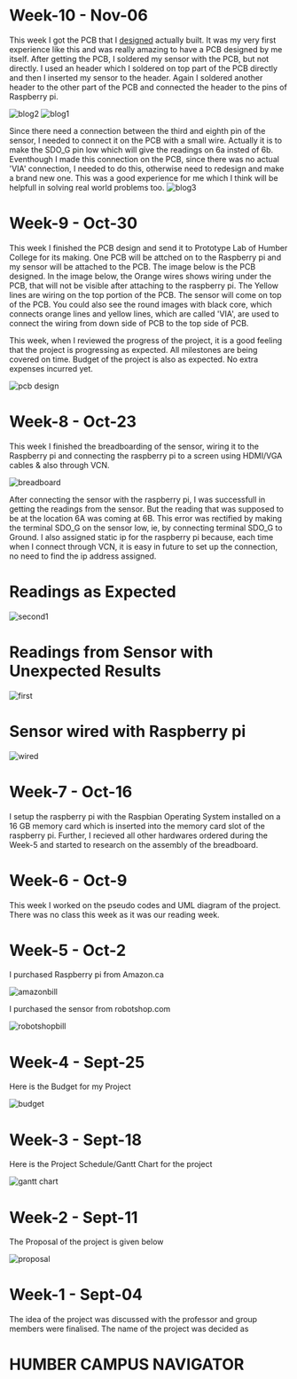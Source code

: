 # Week-10 - Nov-06
 This week I got the PCB that I <a href="https://user-images.githubusercontent.com/43181567/47764834-57740e80-dc9d-11e8-9220-53d7898e6b8d.png">designed</a> actually built. It was my very first experience like this and was really amazing to have a PCB designed by me itself. After getting the PCB, I soldered my sensor with the PCB, but not directly. I used an header which I soldered on top part of the PCB directly and then I inserted my sensor to the header. Again I soldered another header to the other part of the PCB and connected the header to the pins of Raspberry pi.
 
 ![blog2](https://user-images.githubusercontent.com/43181567/48283711-4ceb0f00-e42b-11e8-811c-390f9df38c10.jpeg)
 ![blog1](https://user-images.githubusercontent.com/43181567/48283710-4ceb0f00-e42b-11e8-9058-3f58cf3142cd.jpeg)

 Since there need a connection between the third and eighth pin of the sensor, I needed to connect it on the PCB with a small wire. Actually it is to make the SDO_G pin low which will give the readings on 6a insted of 6b. Eventhough I made this connection on the PCB, since there was no actual 'VIA' connection, I needed to do this, otherwise need to redesign and make a brand new one. This was a good experience for me which I think will be helpfull in solving real world problems too.
 ![blog3](https://user-images.githubusercontent.com/43181567/48283712-4d83a580-e42b-11e8-80e1-8e7a8995e9b7.jpeg)
# Week-9 - Oct-30
 This week I finished the PCB design and send it to Prototype Lab of Humber College for its making. One PCB will be attched on to the Raspberry pi and my sensor will be attached to the PCB. The image below is the PCB designed. In the image below, the Orange wires shows wiring under the PCB, that will not be visible after attaching to the raspberry pi. The Yellow lines are wiring on the top portion of the PCB. The sensor will come on top of the PCB. You could also see the round images with black core, which connects orange lines and yellow lines, which are called 'VIA', are used to connect the wiring from down side of PCB to the top side of PCB.
 
  This week, when I reviewed the progress of the project, it is a good feeling that the project is progressing as expected. All milestones are being covered on time. Budget of the project is also as expected. No extra expenses incurred yet.
  
![pcb design](https://user-images.githubusercontent.com/43181567/47764834-57740e80-dc9d-11e8-9220-53d7898e6b8d.png)

# Week-8 - Oct-23
 This week I finished the breadboarding of the sensor, wiring it to the Raspberry pi and connecting the raspberry pi to a screen using HDMI/VGA cables & also through VCN. 
 
 ![breadboard](https://user-images.githubusercontent.com/43181567/47765308-c0f51c80-dc9f-11e8-91ae-60b8e82cea00.png)
 
 After connecting the sensor with the raspberry pi, I was successfull in getting the readings from the sensor. But the reading that was supposed to be at the location 6A was coming at 6B. This error was rectified by making the terminal SDO_G on the sensor low, ie, by connecting terminal SDO_G to Ground. I also assigned static ip for the raspberry pi because, each time when I connect through VCN, it is easy in future to set up the connection, no need to find the ip address assigned.
 
# Readings as Expected
![second1](https://user-images.githubusercontent.com/43181567/47402636-9988d780-d714-11e8-8801-65fb05d1cb4f.PNG)
# Readings from Sensor with Unexpected Results
![first](https://user-images.githubusercontent.com/43181567/47402425-845f7900-d713-11e8-99f1-5df29760bdd8.png)
# Sensor wired with Raspberry pi
![wired](https://user-images.githubusercontent.com/43181567/47402430-8590a600-d713-11e8-9d7d-0f8aa296ec67.png) 

# Week-7 - Oct-16

I setup the raspberry pi with the Raspbian Operating System installed on a 16 GB memory card which is  inserted into the memory card slot of the raspberry pi. Further, I recieved all other hardwares ordered during the Week-5 and started to research on the assembly of the breadboard.

# Week-6 - Oct-9

This week I worked on the pseudo codes and UML diagram of the project. There was no class this week as it was our reading week.

# Week-5 - Oct-2

I purchased Raspberry pi from Amazon.ca

![amazonbill](https://user-images.githubusercontent.com/43181567/47049698-11329180-d16c-11e8-81d5-18eb4ec82cfb.png)

I purchased the sensor from robotshop.com

![robotshopbill](https://user-images.githubusercontent.com/43181567/47049705-14c61880-d16c-11e8-8cce-6dd2eb901e12.png)

# Week-4 - Sept-25

Here is the Budget for my Project

![budget](https://user-images.githubusercontent.com/43181567/47050517-a9ca1100-d16e-11e8-802e-e4492f145e6d.png)

# Week-3 - Sept-18

Here is the Project Schedule/Gantt Chart for the project

![gantt chart](https://user-images.githubusercontent.com/43181567/47050518-a9ca1100-d16e-11e8-99f8-abb6f7a2d0af.PNG)

# Week-2 - Sept-11

The Proposal of the project is given below

![proposal](https://user-images.githubusercontent.com/43181567/47050519-a9ca1100-d16e-11e8-94a1-91569708e7a5.png)

# Week-1 - Sept-04

The idea of the project was discussed with the professor and group members were finalised. 
The name of the project was decided as 
# HUMBER CAMPUS NAVIGATOR
